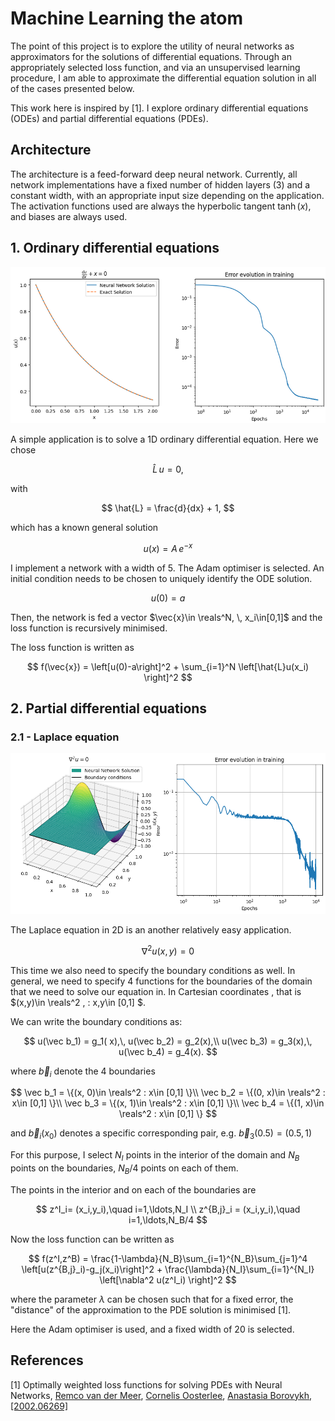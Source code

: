 # Machine Learning the atom

The point of this project is to explore the utility of neural networks as approximators for the solutions of differential equations. Through an appropriately selected loss function, and via an unsupervised learning procedure, I am able to approximate the differential equation solution in all of the cases presented below.

This work here is inspired by [1]. I explore ordinary differential equations (ODEs) and partial differential equations (PDEs).

## Architecture

The architecture is a feed-forward deep neural network. Currently, all network implementations have a fixed number of hidden layers (3) and a constant width, with an appropriate input size depending on the application. The activation functions used are always the hyperbolic tangent $\tanh(x)$, and biases are always used.

## 1. Ordinary differential equations

![Laplace](./Images/ode.png)

A simple application is to solve a 1D ordinary differential equation. Here we chose

$$
\hat{L}\, u = 0,
$$

with

$$
\hat{L} = \frac{d}{dx} + 1,
$$

which has a known general solution

$$
u(x) = A\, e^{-x}
$$

I implement a network with a width of 5. The Adam optimiser is selected. An initial condition needs to be chosen to uniquely identify the ODE solution. 

$$
u(0) = a
$$

Then, the network is fed a vector $\vec{x}\in \reals^N, \, x_i\in[0,1]$ and the loss function is recursively minimised.

The loss function is written as

$$
f(\vec{x}) = \left[u(0)-a\right]^2 + \sum_{i=1}^N  \left[\hat{L}u(x_i) \right]^2
$$

## 2. Partial differential equations

### 2.1 - Laplace equation

![](./Images/laplace.png)

The Laplace equation in 2D is an another relatively easy application.

$$
\nabla ^2 u(x,y) = 0
$$

This time we also need to specify the boundary conditions as well. In general, we need to specify 4 functions for the boundaries of the domain that we need to solve our equation in. In Cartesian coordinates , that is $(x,y)\in \reals^2 \, : x,y\in [0,1] $. 

We can write the boundary conditions as:

$$
u(\vec b_1) = g_1( x),\, u(\vec b_2) = g_2(x),\\ 
u(\vec b_3) = g_3(x),\, u(\vec b_4) = g_4(x).
$$

where $\vec b_i$ denote the 4 boundaries

$$
\vec b_1 = \{(x, 0)\in \reals^2 : x\in [0,1] \}\\
\vec b_2 = \{(0, x)\in \reals^2 : x\in [0,1] \}\\
\vec b_3 = \{(x, 1)\in \reals^2 : x\in [0,1] \}\\
\vec b_4 = \{(1, x)\in \reals^2 : x\in [0,1] \}
$$

and $\vec b_i(x_0)$ denotes a specific corresponding pair, e.g. $\vec b_3(0.5)= (0.5,1)$

For this purpose, I select $N_I$ points in the interior of the domain and $N_B$ points on the boundaries, $N_B/4$ points on each of them. 

The points in the interior and on each of the boundaries are 

$$
z^I_i= (x_i,y_i),\quad i=1,\ldots,N_I \\
z^{B,j}_i = (x_i,y_i),\quad i=1,\ldots,N_B/4
$$

Now the loss function can be written as

$$
f(z^I,z^B) = \frac{1-\lambda}{N_B}\sum_{i=1}^{N_B}\sum_{j=1}^4
\left[u(z^{B,j}_i)-g_j(x_i)\right]^2 + 
\frac{\lambda}{N_I}\sum_{i=1}^{N_I}  \left[\nabla^2 u(z^I_i) \right]^2
$$

where the parameter $\lambda$ can be chosen such that for a fixed error, the "distance" of the approximation to the PDE solution is minimised [1].

Here the Adam optimiser is used, and a fixed width of 20 is selected.

## References

[1] Optimally weighted loss functions for solving PDEs with Neural Networks, [Remco van der Meer](https://arxiv.org/search/math?searchtype=author&query=van+der+Meer,+R), [Cornelis Oosterlee](https://arxiv.org/search/math?searchtype=author&query=Oosterlee,+C), [Anastasia Borovykh](https://arxiv.org/search/math?searchtype=author&query=Borovykh,+A), [[2002.06269]](https://arxiv.org/abs/2002.06269) 

